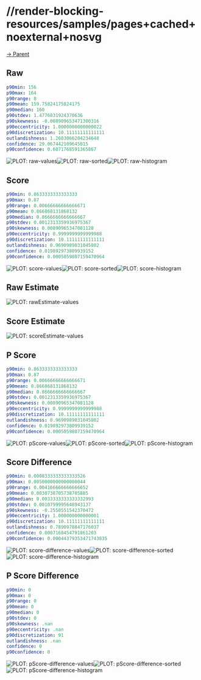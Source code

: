 
# //render-blocking-resources/samples/pages+cached+noexternal+nosvg

[→ Parent](../..)


## Raw


```yaml
p90min: 156
p90max: 164
p90range: 8
p90mean: 159.75824175824175
p90median: 160
p90stdev: 1.4776031924370636
p90skewness: -0.008909653471300316
p90eccentricity: 1.0000000000000022
p90discretization: 10.11111111111111
outlandishness: 1.2603066204234648
confidence: 29.067442109645015
p90confidence: 0.6071768591365867

```

![PLOT: raw-values](./raw/values.svg)![PLOT: raw-sorted](./raw/sorted.svg)![PLOT: raw-histogram](./raw/histogram.svg)
## Score


```yaml
p90min: 0.8633333333333333
p90max: 0.87
p90range: 0.00666666666666671
p90mean: 0.866868131868132
p90median: 0.8666666666666667
p90stdev: 0.0012313359936975367
p90skewness: 0.00890965347081128
p90eccentricity: 0.9999999999999988
p90discretization: 10.11111111111111
outlandishness: 0.9690989031045802
confidence: 0.019892973809939152
p90confidence: 0.0005059807159470964

```

![PLOT: score-values](./score/values.svg)![PLOT: score-sorted](./score/sorted.svg)![PLOT: score-histogram](./score/histogram.svg)
## Raw Estimate

![PLOT: rawEstimate-values](./rawEstimate/values.svg)
## Score Estimate

![PLOT: scoreEstimate-values](./scoreEstimate/values.svg)
## P Score


```yaml
p90min: 0.8633333333333333
p90max: 0.87
p90range: 0.00666666666666671
p90mean: 0.866868131868132
p90median: 0.8666666666666667
p90stdev: 0.0012313359936975367
p90skewness: 0.00890965347081128
p90eccentricity: 0.9999999999999988
p90discretization: 10.11111111111111
outlandishness: 0.9690989031045802
confidence: 0.019892973809939152
p90confidence: 0.0005059807159470964

```

![PLOT: pScore-values](./pScore/values.svg)![PLOT: pScore-sorted](./pScore/sorted.svg)![PLOT: pScore-histogram](./pScore/histogram.svg)
## Score Difference


```yaml
p90min: 0.0008333333333333526
p90max: 0.0050000000000000044
p90range: 0.004166666666666652
p90mean: 0.0030738705738705885
p90median: 0.0033333333333332993
p90stdev: 0.0010799995648943137
p90skewness: -0.2550551542370472
p90eccentricity: 1.000000000000001
p90discretization: 10.11111111111111
outlandishness: 0.7890978847176037
confidence: 0.0007168454791861203
p90confidence: 0.00044379353471743835

```

![PLOT: score-difference-values](./score-difference/values.svg)![PLOT: score-difference-sorted](./score-difference/sorted.svg)![PLOT: score-difference-histogram](./score-difference/histogram.svg)
## P Score Difference


```yaml
p90min: 0
p90max: 0
p90range: 0
p90mean: 0
p90median: 0
p90stdev: 0
p90skewness: .nan
p90eccentricity: .nan
p90discretization: 91
outlandishness: .nan
confidence: 0
p90confidence: 0

```

![PLOT: pScore-difference-values](./pScore-difference/values.svg)![PLOT: pScore-difference-sorted](./pScore-difference/sorted.svg)![PLOT: pScore-difference-histogram](./pScore-difference/histogram.svg)